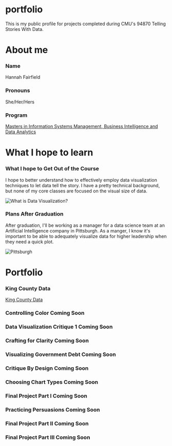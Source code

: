 # portfolio
This is my public profile for projects completed during CMU's 94870 Telling Stories With Data.

# About me
### Name
Hannah Fairfield
### Pronouns
She/Her/Hers
### Program
[Masters in Information Systems Management, Business Intelligence and Data Analytics](https://www.heinz.cmu.edu/programs/information-systems-management-master/bida)


# What I hope to learn
### What I hope to Get Out of the Course
I hope to better understand how to effectively employ data visualization techniques to let data tell the story. I have a pretty technical background, but none of my core classes are focused on the visual size of data.

![What is Data Visualization?](https://cdn.educba.com/academy/wp-content/uploads/2019/03/What-is-Data-Visualization.jpg)

### Plans After Graduation
After graduation, I'll be working as a manager for a data science team at an Artificial Intelligence company in Pittsburgh. As a manger, I know it's important to be able to adequately visualize data for higher leadership when they need a quick plot. 

![Pittsburgh](https://upload.wikimedia.org/wikipedia/commons/2/25/Pittsburgh_Pennsylvania.jpg)

# Portfolio

### King County Data

[King County Data](https://fairfieldhannah.github.io/portfolio/KingCountyDemo.html)

### Controlling Color Coming Soon

### Data Visualization Critique 1 Coming Soon

### Crafting for Clarity Coming Soon

### Visualizing Government Debt Coming Soon

### Critique By Design Coming Soon

### Choosing Chart Types Coming Soon

### Final Project Part I Coming Soon

### Practicing Persuasions Coming Soon

### Final Project Part II Coming Soon

### Final Project Part III Coming Soon

